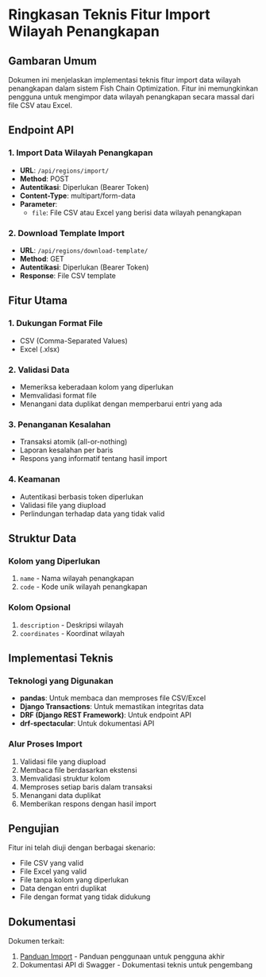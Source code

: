 # Ringkasan Teknis Fitur Import Wilayah Penangkapan

## Gambaran Umum

Dokumen ini menjelaskan implementasi teknis fitur import data wilayah penangkapan dalam sistem Fish Chain Optimization. Fitur ini memungkinkan pengguna untuk mengimpor data wilayah penangkapan secara massal dari file CSV atau Excel.

## Endpoint API

### 1. Import Data Wilayah Penangkapan

- **URL**: `/api/regions/import/`
- **Method**: POST
- **Autentikasi**: Diperlukan (Bearer Token)
- **Content-Type**: multipart/form-data
- **Parameter**:
  - `file`: File CSV atau Excel yang berisi data wilayah penangkapan

### 2. Download Template Import

- **URL**: `/api/regions/download-template/`
- **Method**: GET
- **Autentikasi**: Diperlukan (Bearer Token)
- **Response**: File CSV template

## Fitur Utama

### 1. Dukungan Format File

- CSV (Comma-Separated Values)
- Excel (.xlsx)

### 2. Validasi Data

- Memeriksa keberadaan kolom yang diperlukan
- Memvalidasi format file
- Menangani data duplikat dengan memperbarui entri yang ada

### 3. Penanganan Kesalahan

- Transaksi atomik (all-or-nothing)
- Laporan kesalahan per baris
- Respons yang informatif tentang hasil import

### 4. Keamanan

- Autentikasi berbasis token diperlukan
- Validasi file yang diupload
- Perlindungan terhadap data yang tidak valid

## Struktur Data

### Kolom yang Diperlukan

1. `name` - Nama wilayah penangkapan
2. `code` - Kode unik wilayah penangkapan

### Kolom Opsional

1. `description` - Deskripsi wilayah
2. `coordinates` - Koordinat wilayah

## Implementasi Teknis

### Teknologi yang Digunakan

- **pandas**: Untuk membaca dan memproses file CSV/Excel
- **Django Transactions**: Untuk memastikan integritas data
- **DRF (Django REST Framework)**: Untuk endpoint API
- **drf-spectacular**: Untuk dokumentasi API

### Alur Proses Import

1. Validasi file yang diupload
2. Membaca file berdasarkan ekstensi
3. Memvalidasi struktur kolom
4. Memproses setiap baris dalam transaksi
5. Menangani data duplikat
6. Memberikan respons dengan hasil import

## Pengujian

Fitur ini telah diuji dengan berbagai skenario:

- File CSV yang valid
- File Excel yang valid
- File tanpa kolom yang diperlukan
- Data dengan entri duplikat
- File dengan format yang tidak didukung

## Dokumentasi

Dokumen terkait:

1. [Panduan Import](IMPORT_GUIDE.md) - Panduan penggunaan untuk pengguna akhir
2. Dokumentasi API di Swagger - Dokumentasi teknis untuk pengembang
